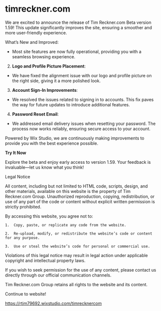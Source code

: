 # timreckner.com
We are excited to announce the release of Tim Reckner.com Beta version 1.59! This update significantly improves the site, ensuring a smoother and more user-friendly experience.

What’s New and Improved:

- Most site features are now fully operational, providing you with a seamless browsing experience.

2. **Logo and Profile Picture Placement**:

- We have fixed the alignment issue with our logo and profile picture on the right side, giving it a more polished look.

3. **Account Sign-In Improvements**:

- We resolved the issues related to signing in to accounts. This fix paves the way for future updates to introduce additional features.

4. **Password Reset Email**:

- We addressed email delivery issues when resetting your password. The process now works reliably, ensuring secure access to your account.

Powered by Wix Studio, we are continuously making improvements to provide you with the best experience possible.

**Try It Now**

Explore the beta and enjoy early access to version 1.59. Your feedback is invaluable—let us know what you think!

Legal Notice

All content, including but not limited to HTML code, scripts, design, and other materials, available on this website is the property of Tim Reckner.com Group. Unauthorized reproduction, copying, redistribution, or use of any part of the code or content without explicit written permission is strictly prohibited.



By accessing this website, you agree not to:

	1.	Copy, paste, or replicate any code from the website.

	2.	Re-upload, modify, or redistribute the website’s code or content for any purpose.

	3.	Use or steal the website’s code for personal or commercial use.

Violations of this legal notice may result in legal action under applicable copyright and intellectual property laws.



If you wish to seek permission for the use of any content, please contact us directly through our official communication channels.



Tim Reckner.com Group retains all rights to the website and its content.

Continue to website!

https://rtim79692.wixstudio.com/timrecknercom
